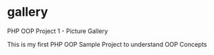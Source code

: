 # gallery
PHP OOP Project 1 - Picture Gallery

This is my first PHP OOP Sample Project to understand OOP Concepts
